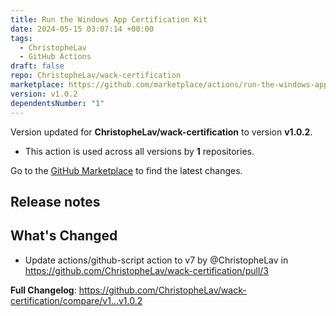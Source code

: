 ```yaml
---
title: Run the Windows App Certification Kit
date: 2024-05-15 03:07:14 +00:00
tags:
  - ChristopheLav
  - GitHub Actions
draft: false
repo: ChristopheLav/wack-certification
marketplace: https://github.com/marketplace/actions/run-the-windows-app-certification-kit
version: v1.0.2
dependentsNumber: "1"
---
```



Version updated for **ChristopheLav/wack-certification** to version **v1.0.2**.
- This action is used across all versions by **1** repositories.

Go to the [GitHub Marketplace](https://github.com/marketplace/actions/run-the-windows-app-certification-kit) to find the latest changes.

## Release notes

## What's Changed
* Update actions/github-script action to v7 by @ChristopheLav in https://github.com/ChristopheLav/wack-certification/pull/3


**Full Changelog**: https://github.com/ChristopheLav/wack-certification/compare/v1...v1.0.2

